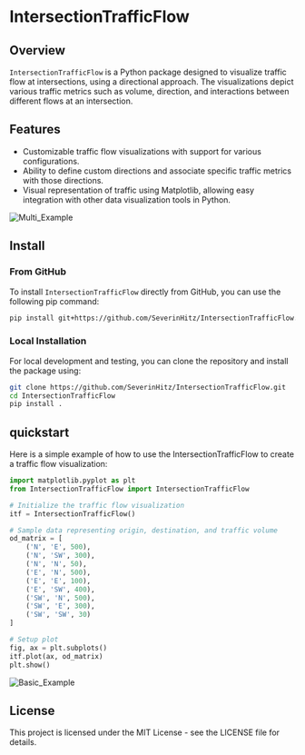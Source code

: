 # IntersectionTrafficFlow

## Overview
`IntersectionTrafficFlow` is a Python package designed to visualize traffic flow at intersections, using a directional approach. The visualizations depict various traffic metrics such as volume, direction, and interactions between different flows at an intersection.

## Features
- Customizable traffic flow visualizations with support for various configurations.
- Ability to define custom directions and associate specific traffic metrics with those directions.
- Visual representation of traffic using Matplotlib, allowing easy integration with other data visualization tools in Python.

![Multi_Example](examples/multi_example.png "Multi Example Intersection Traffic Flow with Python")

## Install

### From GitHub
To install `IntersectionTrafficFlow` directly from GitHub, you can use the following pip command:

```bash
pip install git+https://github.com/SeverinHitz/IntersectionTrafficFlow.git
```

### Local Installation

For local development and testing, you can clone the repository and install the package using:

```bash
git clone https://github.com/SeverinHitz/IntersectionTrafficFlow.git
cd IntersectionTrafficFlow
pip install .
```

## quickstart

Here is a simple example of how to use the IntersectionTrafficFlow to create a traffic flow visualization:

```python
import matplotlib.pyplot as plt
from IntersectionTrafficFlow import IntersectionTrafficFlow

# Initialize the traffic flow visualization
itf = IntersectionTrafficFlow()

# Sample data representing origin, destination, and traffic volume
od_matrix = [
    ('N', 'E', 500),
    ('N', 'SW', 300),
    ('N', 'N', 50),
    ('E', 'N', 500),
    ('E', 'E', 100),
    ('E', 'SW', 400),
    ('SW', 'N', 500),
    ('SW', 'E', 300),
    ('SW', 'SW', 30)
]

# Setup plot
fig, ax = plt.subplots()
itf.plot(ax, od_matrix)
plt.show()
```

![Basic_Example](examples/basic_example.png "Basic Example Intersection Traffic Flow with Python")

## License

This project is licensed under the MIT License - see the LICENSE file for details.